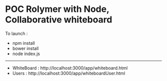 # POC Rolymer with Node, Collaborative whiteboard

To launch :
* npm install
* bower install
* node index.js
---
* WhiteBoard : http://localhost:3000/app/whiteboard.html
* Users : http://localhost:3000/app/whiteboardUser.html

